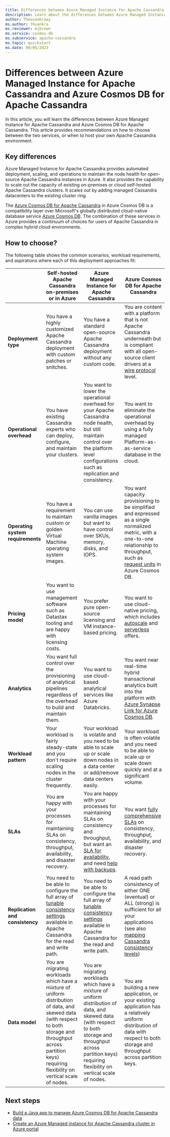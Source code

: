 ```yaml
---
title: Differences between Azure Managed Instance for Apache Cassandra and Azure Cosmos DB for Apache Cassandra
description: Learn about the differences between Azure Managed Instance for Apache Cassandra and Azure Cosmos DB for Apache Cassandra. You also learn the benefits of each of these services and when to choose them.
author: TheovanKraay
ms.author: thvankra
ms.reviewer: mjbrown
ms.service: cosmos-db
ms.subservice: apache-cassandra
ms.topic: quickstart
ms.date: 09/05/2023
---
```


# Differences between Azure Managed Instance for Apache Cassandra and Azure Cosmos DB for Apache Cassandra 

In this article, you will learn the differences between Azure Managed Instance for Apache Cassandra and Azure Cosmos DB for Apache Cassandra. This article provides recommendations on how to choose between the two services, or when to host your own Apache Cassandra environment.

## Key differences

Azure Managed Instance for Apache Cassandra provides automated deployment, scaling, and operations to maintain the node health for open-source Apache Cassandra instances in Azure. It also provides the capability to scale out the capacity of existing on-premises or cloud self-hosted Apache Cassandra clusters. It scales out by adding managed Cassandra datacenters to the existing cluster ring.

The [Azure Cosmos DB for Apache Cassandra](introduction.md) in Azure Cosmos DB is a compatibility layer over Microsoft's globally distributed cloud-native database service [Azure Cosmos DB](../index.yml). The combination of these services in Azure provides a continuum of choices for users of Apache Cassandra in complex hybrid cloud environments.

## How to choose?

The following table shows the common scenarios, workload requirements, and aspirations where each of this deployment approaches fit:

| |Self-hosted Apache Cassandra on-premises or in Azure | Azure Managed Instance for Apache Cassandra | Azure Cosmos DB for Apache Cassandra |
|---------|---------|---------|---------|
|**Deployment type**| You have a highly customized Apache Cassandra deployment with custom patches or snitches. | You have a standard open-source Apache Cassandra deployment without any custom code. | You are content with a platform that is not Apache Cassandra underneath but is compliant with all open-source client drivers at a [wire protocol](../cassandra-support.md) level. |
| **Operational overhead**| You have existing Cassandra experts who can deploy, configure, and maintain your clusters.  | You want to lower the operational overhead for your Apache Cassandra node health, but still maintain control over the platform level configurations such as replication and consistency. | You want to eliminate the operational overhead by using a fully managed Platform-as-as-service database in the cloud. |
| **Operating system requirements**| You have a requirement to maintain custom or golden Virtual Machine operating system images. | You can use vanilla images but want to have control over SKUs, memory, disks, and IOPS. | You want capacity provisioning to be simplified and expressed as a single normalized metric, with a one-to-one relationship to throughput, such as [request units](../request-units.md) in Azure Cosmos DB. |
| **Pricing model**| You want to use management software such as Datastax tooling and are happy with licensing costs. | You prefer pure open-source licensing and VM instance-based pricing. | You want to use cloud-native pricing, which includes [autoscale](scale-account-throughput.md#use-autoscale) and [serverless](../serverless.md) offers. |
| **Analytics**| You want full control over the provisioning of analytical pipelines regardless of the overhead to build and maintain them. | You want to use cloud-based analytical services like Azure Databricks. | You want near real-time hybrid transactional analytics built into the platform with [Azure Synapse Link for Azure Cosmos DB](../synapse-link.md). |
| **Workload pattern**| Your workload is fairly steady-state and you don't require scaling nodes in the cluster frequently. | Your workload is volatile and you need to be able to scale up or scale down nodes in a data center or add/remove data centers easily. | Your workload is often volatile and you need to be able to scale up or scale down quickly and at a significant volume. |
| **SLAs**| You are happy with your processes for maintaining SLAs on consistency, throughput, availability, and disaster recovery. | You are happy with your processes for maintaining SLAs on consistency and throughput, but want an [SLA for availability](https://azure.microsoft.com/support/legal/sla/managed-instance-apache-cassandra/v1_0/), and need [help with backups](../../managed-instance-apache-cassandra/management-operations.md#backup-and-restore). | You want [fully comprehensive SLAs](https://azure.microsoft.com/support/legal/sla/cosmos-db/v1_4/) on consistency, throughput, availability, and disaster recovery. |
| **Replication and consistency**| You need to be able to configure the full array of [tunable consistency settings](https://cassandra.apache.org/doc/latest/cassandra/architecture/dynamo.html#tunable-consistency) available in Apache Cassandra for the read and write path. | You need to be able to configure the full array of [tunable consistency settings](https://cassandra.apache.org/doc/latest/cassandra/architecture/dynamo.html#tunable-consistency) available in Apache Cassandra for the read and write path. | A read path consistency of either ONE (eventual) or ALL (strong) is sufficient for all your applications (see also [mapping Cassandra consistency levels](consistency-mapping.md)) |
| **Data model**| You are migrating workloads which have a mixture of uniform distribution of data, and skewed data (with respect to both storage and throughput across partition keys) requiring flexibility on vertical scale of nodes. | You are migrating workloads which have a mixture of uniform distribution of data, and skewed data (with respect to both storage and throughput across partition keys) requiring flexibility on vertical scale of nodes. | You are building a new application, or your existing application has a relatively uniform distribution of data with respect to both storage and throughput across partition keys. |

## Next steps

* [Build a Java app to manage Azure Cosmos DB for Apache Cassandra data](manage-data-java-v4-sdk.md)
* [Create an Azure Managed instance for Apache Cassandra cluster in Azure portal](../../managed-instance-apache-cassandra/create-cluster-portal.md)
